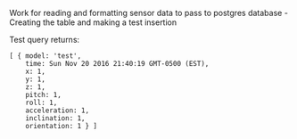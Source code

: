 Work for reading and formatting sensor data to pass to postgres database 
	-Creating the table and making a test insertion

Test query returns:

```
[ { model: 'test',
    time: Sun Nov 20 2016 21:40:19 GMT-0500 (EST),
    x: 1,
    y: 1,
    z: 1,
    pitch: 1,
    roll: 1,
    acceleration: 1,
    inclination: 1,
    orientation: 1 } ]
```
